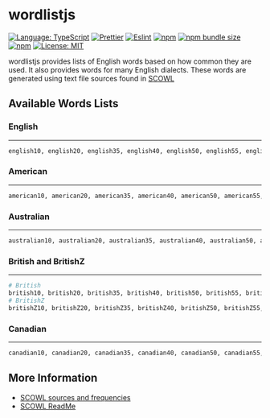 # wordlistjs

[![Language: TypeScript](https://img.shields.io/badge/language-typescript-%233178C6.svg?style=flat&logo=typescript)](https://www.typescriptlang.org/)
[![Prettier](https://img.shields.io/badge/code--formatter-prettier-%23F7B93E?style=flat&logo=prettier)](https://prettier.io/)
[![Eslint](https://img.shields.io/badge/linter-eslint-%234B32C3?style=flat&logo=eslint)](https://eslint.org/)
[![npm](https://img.shields.io/npm/v/wordlistjs)](https://www.npmjs.com/package/wordlistjs)
[![npm bundle size](https://img.shields.io/bundlephobia/min/wordlistjs)](https://www.npmjs.com/package/wordlistjs)
[![npm](https://img.shields.io/npm/dw/wordlistjs)](https://www.npmjs.com/package/wordlistjs)
[![License: MIT](https://img.shields.io/badge/license-MIT-brightgreen.svg?style=flat&logo=license)](https://github.com/navneetsharmaui/sveltekit-blog/blob/main/LICENSE)

wordlistjs provides lists of English words based on how common they are used. It also provides words for many English dialects. These words are generated using text file sources found in [SCOWL](http://wordlist.aspell.net/)

## Available Words Lists
### English
---
```sh
english10, english20, english35, english40, english50, english55, english60, english70
```
### American
---
```sh
american10, american20, american35, american40, american50, american55, american60, american70
```
### Australian
---
```sh
australian10, australian20, australian35, australian40, australian50, australian55, australian60, australian70
```
### British and BritishZ
---
```sh
# British
british10, british20, british35, british40, british50, british55, british60, british70
# BritishZ
britishZ10, britishZ20, britishZ35, britishZ40, britishZ50, britishZ55, britishZ60, britishZ70
```
### Canadian
---
```sh
canadian10, canadian20, canadian35, canadian40, canadian50, canadian55, canadian60, canadian70
```

## More Information
  - [SCOWL sources and frequencies](./src/assets/README.md)
  - [SCOWL ReadMe](http://wordlist.aspell.net/scowl-readme/)

